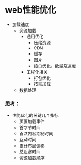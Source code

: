 # web性能优化

- 加载速度
    - 资源加载
        - 通用优化
            - 压缩资源
            - CDN
            - 缓存
            - 图片
            - 接口优化，数量及速度
        - 工程化相关
            - 打包优化
            - 按需加载
    - 数据处理


### 思考：
- 性能优化的关键几个指标
    - 页面加载事件
    - 首字节时间
    - 首次内容绘制时间
    - 互动时间
    - 累计布局偏移
    - 总阻塞时间
    - 资源加载顺序